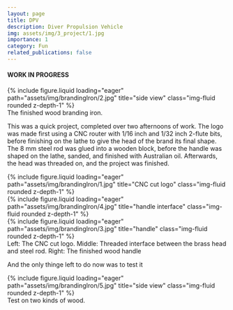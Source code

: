 ```yaml
---
layout: page
title: DPV
description: Diver Propulsion Vehicle
img: assets/img/3_project/1.jpg
importance: 1
category: Fun
related_publications: false
---
```


#### WORK IN PROGRESS

<div class="row">
    <div class="col-sm mt-3 mt-md-0">
        {% include figure.liquid loading="eager" path="assets/img/brandingIron/2.jpg" title="side view" class="img-fluid rounded z-depth-1" %}
    </div>
</div>
<div class="caption">
    The finished wood branding iron.
</div>

This was a quick project, completed over two afternoons of work. The logo was made first using a CNC router with 1/16 inch and 1/32 inch 2-flute bits, before finishing on the lathe to give the head of the brand its final shape. The 8 mm steel rod was glued into a wooden block, before the handle was shaped on the lathe, sanded, and finished with Australian oil. Afterwards, the head was threaded on, and the project was finished.


<div class="row">
    <div class="col-sm mt-3 mt-md-0">
        {% include figure.liquid loading="eager" path="assets/img/brandingIron/1.jpg" title="CNC cut logo" class="img-fluid rounded z-depth-1" %}
    </div>
    <div class="col-sm mt-3 mt-md-0">
        {% include figure.liquid loading="eager" path="assets/img/brandingIron/4.jpg" title="handle interface" class="img-fluid rounded z-depth-1" %}
    </div>
    <div class="col-sm mt-3 mt-md-0">
        {% include figure.liquid loading="eager" path="assets/img/brandingIron/3.jpg" title="handle" class="img-fluid rounded z-depth-1" %}
    </div>
</div>
<div class="caption">
    Left: The CNC cut logo. Middle: Threaded interface between the brass head and steel rod. Right: The finished wood handle
</div>

And the only thinge left to do now was to test it

<div class="row">
    <div class="col-sm mt-3 mt-md-0">
        {% include figure.liquid loading="eager" path="assets/img/brandingIron/5.jpg" title="side view" class="img-fluid rounded z-depth-1" %}
    </div>
</div>
<div class="caption">
    Test on two kinds of wood.
</div>
